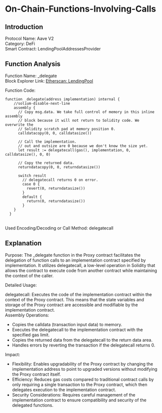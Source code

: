 # On-Chain-Functions-Involving-Calls

## Introduction
Protocol Name: Aave V2 <br />
Category: DeFi <br />
Smart Contract: LendingPoolAddressesProvider <br />

## Function Analysis
Function Name: _delegate <br />
Block Explorer Link: [Etherscan: LendingPool](https://etherscan.io/address/0xb53c1a33016b2dc2ff3653530bff1848a515c8c5#code) <br />

Function Code:
```
function _delegate(address implementation) internal {
    //solium-disable-next-line
    assembly {
      // Copy msg.data. We take full control of memory in this inline assembly
      // block because it will not return to Solidity code. We overwrite the
      // Solidity scratch pad at memory position 0.
      calldatacopy(0, 0, calldatasize())

      // Call the implementation.
      // out and outsize are 0 because we don't know the size yet.
      let result := delegatecall(gas(), implementation, 0, calldatasize(), 0, 0)

      // Copy the returned data.
      returndatacopy(0, 0, returndatasize())

      switch result
        // delegatecall returns 0 on error.
        case 0 {
          revert(0, returndatasize())
        }
        default {
          return(0, returndatasize())
        }
    }
  }
```
<br />
Used Encoding/Decoding or Call Method: delegatecall <br />

## Explanation

Purpose: The _delegate function in the Proxy contract facilitates the delegation of function calls to an implementation contract specified by implementation. It utilizes delegatecall, a low-level operation in Solidity that allows the contract to execute code from another contract while maintaining the context of the caller. <br />

Detailed Usage:

delegatecall: Executes the code of the implementation contract within the context of the Proxy contract. This means that the state variables and storage of the Proxy contract are accessible and modifiable by the implementation contract. <br />
Assembly Operations:
- Copies the calldata (transaction input data) to memory. <br />
- Executes the delegatecall to the implementation contract with the specified gas limit. <br />
- Copies the returned data from the delegatecall to the return data area. <br />
- Handles errors by reverting the transaction if the delegatecall returns 0. <br />

Impact:

- Flexibility: Enables upgradability of the Proxy contract by changing the implementation address to point to upgraded versions without modifying the Proxy contract itself.<br />
- Efficiency: Reduces gas costs compared to traditional contract calls by only requiring a single transaction to the Proxy contract, which then delegates execution to the implementation contract.<br />
- Security Considerations: Requires careful management of the implementation contract to ensure compatibility and security of the delegated functions.







